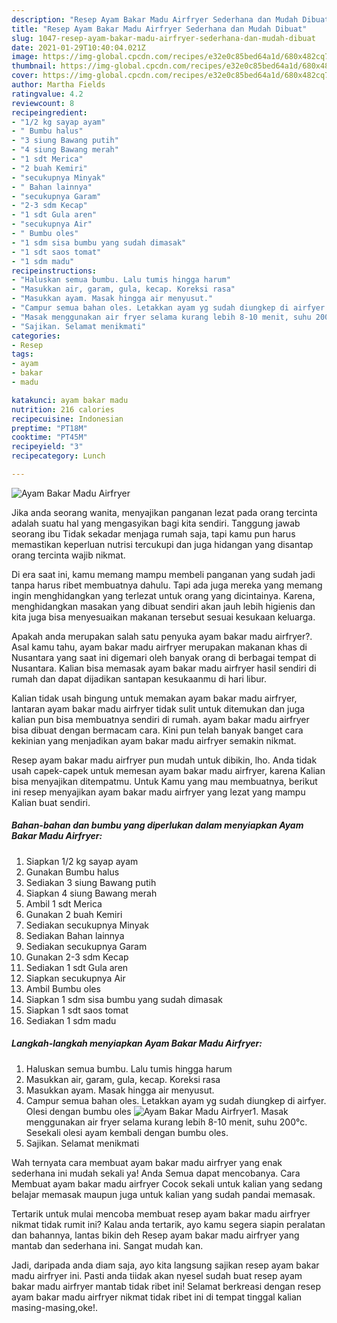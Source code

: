 ```yaml
---
description: "Resep Ayam Bakar Madu Airfryer Sederhana dan Mudah Dibuat"
title: "Resep Ayam Bakar Madu Airfryer Sederhana dan Mudah Dibuat"
slug: 1047-resep-ayam-bakar-madu-airfryer-sederhana-dan-mudah-dibuat
date: 2021-01-29T10:40:04.021Z
image: https://img-global.cpcdn.com/recipes/e32e0c85bed64a1d/680x482cq70/ayam-bakar-madu-airfryer-foto-resep-utama.jpg
thumbnail: https://img-global.cpcdn.com/recipes/e32e0c85bed64a1d/680x482cq70/ayam-bakar-madu-airfryer-foto-resep-utama.jpg
cover: https://img-global.cpcdn.com/recipes/e32e0c85bed64a1d/680x482cq70/ayam-bakar-madu-airfryer-foto-resep-utama.jpg
author: Martha Fields
ratingvalue: 4.2
reviewcount: 8
recipeingredient:
- "1/2 kg sayap ayam"
- " Bumbu halus"
- "3 siung Bawang putih"
- "4 siung Bawang merah"
- "1 sdt Merica"
- "2 buah Kemiri"
- "secukupnya Minyak"
- " Bahan lainnya"
- "secukupnya Garam"
- "2-3 sdm Kecap"
- "1 sdt Gula aren"
- "secukupnya Air"
- " Bumbu oles"
- "1 sdm sisa bumbu yang sudah dimasak"
- "1 sdt saos tomat"
- "1 sdm madu"
recipeinstructions:
- "Haluskan semua bumbu. Lalu tumis hingga harum"
- "Masukkan air, garam, gula, kecap. Koreksi rasa"
- "Masukkan ayam. Masak hingga air menyusut."
- "Campur semua bahan oles. Letakkan ayam yg sudah diungkep di airfyer. Olesi dengan bumbu oles"
- "Masak menggunakan air fryer selama kurang lebih 8-10 menit, suhu 200°c. Sesekali olesi ayam kembali dengan bumbu oles."
- "Sajikan. Selamat menikmati"
categories:
- Resep
tags:
- ayam
- bakar
- madu

katakunci: ayam bakar madu 
nutrition: 216 calories
recipecuisine: Indonesian
preptime: "PT18M"
cooktime: "PT45M"
recipeyield: "3"
recipecategory: Lunch

---
```



![Ayam Bakar Madu Airfryer](https://img-global.cpcdn.com/recipes/e32e0c85bed64a1d/680x482cq70/ayam-bakar-madu-airfryer-foto-resep-utama.jpg)

Jika anda seorang wanita, menyajikan panganan lezat pada orang tercinta adalah suatu hal yang mengasyikan bagi kita sendiri. Tanggung jawab seorang ibu Tidak sekadar menjaga rumah saja, tapi kamu pun harus memastikan keperluan nutrisi tercukupi dan juga hidangan yang disantap orang tercinta wajib nikmat.

Di era  saat ini, kamu memang mampu membeli panganan yang sudah jadi tanpa harus ribet membuatnya dahulu. Tapi ada juga mereka yang memang ingin menghidangkan yang terlezat untuk orang yang dicintainya. Karena, menghidangkan masakan yang dibuat sendiri akan jauh lebih higienis dan kita juga bisa menyesuaikan makanan tersebut sesuai kesukaan keluarga. 



Apakah anda merupakan salah satu penyuka ayam bakar madu airfryer?. Asal kamu tahu, ayam bakar madu airfryer merupakan makanan khas di Nusantara yang saat ini digemari oleh banyak orang di berbagai tempat di Nusantara. Kalian bisa memasak ayam bakar madu airfryer hasil sendiri di rumah dan dapat dijadikan santapan kesukaanmu di hari libur.

Kalian tidak usah bingung untuk memakan ayam bakar madu airfryer, lantaran ayam bakar madu airfryer tidak sulit untuk ditemukan dan juga kalian pun bisa membuatnya sendiri di rumah. ayam bakar madu airfryer bisa dibuat dengan bermacam cara. Kini pun telah banyak banget cara kekinian yang menjadikan ayam bakar madu airfryer semakin nikmat.

Resep ayam bakar madu airfryer pun mudah untuk dibikin, lho. Anda tidak usah capek-capek untuk memesan ayam bakar madu airfryer, karena Kalian bisa menyajikan ditempatmu. Untuk Kamu yang mau membuatnya, berikut ini resep menyajikan ayam bakar madu airfryer yang lezat yang mampu Kalian buat sendiri.

<!--inarticleads1-->

##### Bahan-bahan dan bumbu yang diperlukan dalam menyiapkan Ayam Bakar Madu Airfryer:

1. Siapkan 1/2 kg sayap ayam
1. Gunakan  Bumbu halus
1. Sediakan 3 siung Bawang putih
1. Siapkan 4 siung Bawang merah
1. Ambil 1 sdt Merica
1. Gunakan 2 buah Kemiri
1. Sediakan secukupnya Minyak
1. Sediakan  Bahan lainnya
1. Sediakan secukupnya Garam
1. Gunakan 2-3 sdm Kecap
1. Sediakan 1 sdt Gula aren
1. Siapkan secukupnya Air
1. Ambil  Bumbu oles
1. Siapkan 1 sdm sisa bumbu yang sudah dimasak
1. Siapkan 1 sdt saos tomat
1. Sediakan 1 sdm madu




<!--inarticleads2-->

##### Langkah-langkah menyiapkan Ayam Bakar Madu Airfryer:

1. Haluskan semua bumbu. Lalu tumis hingga harum
1. Masukkan air, garam, gula, kecap. Koreksi rasa
1. Masukkan ayam. Masak hingga air menyusut.
1. Campur semua bahan oles. Letakkan ayam yg sudah diungkep di airfyer. Olesi dengan bumbu oles
<img src="//assets-global.cpcdn.com/assets/icons/button_play-2c75c40dde080a61004c1f40b05d8f140eaff45d7e9e6481dc71c63d2e7c4909.png" alt="Ayam Bakar Madu Airfryer">1. Masak menggunakan air fryer selama kurang lebih 8-10 menit, suhu 200°c. Sesekali olesi ayam kembali dengan bumbu oles.
1. Sajikan. Selamat menikmati




Wah ternyata cara membuat ayam bakar madu airfryer yang enak sederhana ini mudah sekali ya! Anda Semua dapat mencobanya. Cara Membuat ayam bakar madu airfryer Cocok sekali untuk kalian yang sedang belajar memasak maupun juga untuk kalian yang sudah pandai memasak.

Tertarik untuk mulai mencoba membuat resep ayam bakar madu airfryer nikmat tidak rumit ini? Kalau anda tertarik, ayo kamu segera siapin peralatan dan bahannya, lantas bikin deh Resep ayam bakar madu airfryer yang mantab dan sederhana ini. Sangat mudah kan. 

Jadi, daripada anda diam saja, ayo kita langsung sajikan resep ayam bakar madu airfryer ini. Pasti anda tiidak akan nyesel sudah buat resep ayam bakar madu airfryer mantab tidak ribet ini! Selamat berkreasi dengan resep ayam bakar madu airfryer nikmat tidak ribet ini di tempat tinggal kalian masing-masing,oke!.

